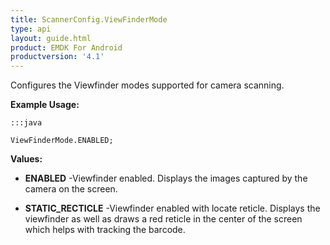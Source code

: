 ```yaml
---
title: ScannerConfig.ViewFinderMode
type: api
layout: guide.html
product: EMDK For Android
productversion: '4.1'
---
```



Configures the Viewfinder modes supported for camera scanning.
 
 

**Example Usage:**
	
	:::java
	
	ViewFinderMode.ENABLED;
	


**Values:**

* **ENABLED** -Viewfinder enabled. Displays the images captured by the camera on the
 screen.

* **STATIC_RECTICLE** -Viewfinder enabled with locate reticle. Displays the viewfinder as
 well as draws a red reticle in the center of the screen which helps
 with tracking the barcode.












